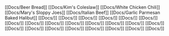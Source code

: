 [[Docs/Beer Bread]]
[[Docs/Kim's Coleslaw]]
[[Docs/White Chicken Chili]]
[[Docs/Mary's Sloppy Joes]]
[[Docs/Italian Beef]]
[[Docs/Garlic Parmesan Baked Halibut]]
[[Docs/]]
[[Docs/]]
[[Docs/]]
[[Docs/]]
[[Docs/]]
[[Docs/]]
[[Docs/]]
[[Docs/]]
[[Docs/]]
[[Docs/]]
[[Docs/]]
[[Docs/]]
[[Docs/]]
[[Docs/]]
[[Docs/]]
[[Docs/]]
[[Docs/]]
[[Docs/]]
[[Docs/]]
[[Docs/]]
[[Docs/]]
[[Docs/]]